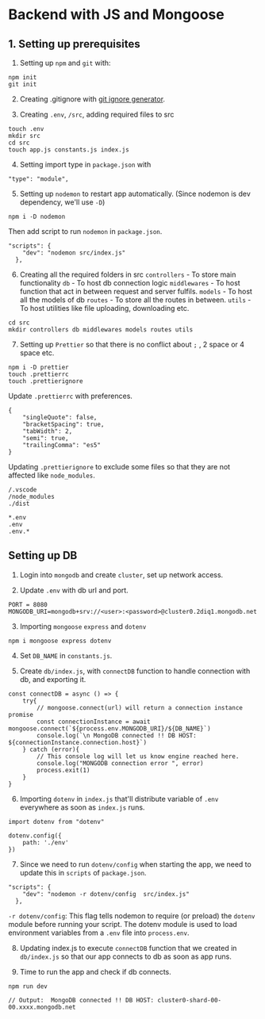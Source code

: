 # Backend with JS and Mongoose

## 1. Setting up prerequisites
1. Setting up `npm` and `git` with: 
```
npm init
git init
```

2. Creating .gitignore with [git ignore generator](https://mrkandreev.name/snippets/gitignore-generator/#Node).

3. Creating `.env`, `/src`, adding required files to src
```
touch .env
mkdir src
cd src
touch app.js constants.js index.js
```
4. Setting import type in `package.json` with
```
"type": "module",
```

5. Setting up `nodemon` to restart app automatically. (Since nodemon is dev dependency, we'll use `-D`)

```
npm i -D nodemon
```

Then add script to run `nodemon` in `package.json`.
```
"scripts": {
    "dev": "nodemon src/index.js"
  },
```
6. Creating all the required folders in src
`controllers` - To store main functionality
`db` - To host db connection logic
`middlewares` - To host function that act in between request and server fulfils.
`models` - To host all the models of db
`routes` - To store all the routes in between.
`utils` - To host utilities like file uploading, downloading etc.
```
cd src
mkdir controllers db middlewares models routes utils
```

7. Setting up `Prettier` so that there is no conflict about `;` , 2 space or 4 space etc.
```
npm i -D prettier
touch .prettierrc
touch .prettierignore
```

Update `.prettierrc` with preferences.
```
{
    "singleQuote": false,
    "bracketSpacing": true,
    "tabWidth": 2,
    "semi": true,
    "trailingComma": "es5"
}
```

Updating `.prettierignore` to exclude some files so that they are not affected like `node_modules`.
```
/.vscode
/node_modules
./dist

*.env
.env
.env.*
```



## Setting up DB

1. Login into `mongodb` and create `cluster`, set up network access.

2. Update `.env` with db url and port.
```
PORT = 8080
MONGODB_URI=mongodb+srv://<user>:<password>@cluster0.2diq1.mongodb.net
```
3. Importing `mongoose` `express` and `dotenv`
```
npm i mongoose express dotenv
```

4. Set `DB_NAME` in `constants.js`.

5. Create `db/index.js`, with `connectDB` function to handle connection with db, and exporting it.
```
const connectDB = async () => {
    try{
        // mongoose.connect(url) will return a connection instance promise
        const connectionInstance = await mongoose.connect(`${process.env.MONGODB_URI}/${DB_NAME}`)
        console.log(`\n MongoDB connected !! DB HOST: ${connectionInstance.connection.host}`)
    } catch (error){
        // This console log will let us know engine reached here.
        console.log("MONGODB connection error ", error)
        process.exit(1)
    }
}
```
6. Importing `dotenv` in `index.js` that'll distribute variable of `.env` everywhere as soon as `index.js` runs.

```
import dotenv from "dotenv"

dotenv.config({
    path: './env'
})
```

7. Since we need to run `dotenv/config` when starting the app, we need to update this in `scripts` of `package.json`.
```
"scripts": {
    "dev": "nodemon -r dotenv/config  src/index.js"
  },
```
`-r dotenv/config`: This flag tells nodemon to require (or preload) the `dotenv` module before running your script. The dotenv module is used to load environment variables from a `.env` file into `process.env`.

8. Updating index.js to execute `connectDB` function that we created in `db/index.js` so that our app connects to db as soon as app runs.

9. Time to run the app and check if db connects.
```
npm run dev

// Output:  MongoDB connected !! DB HOST: cluster0-shard-00-00.xxxx.mongodb.net
```
